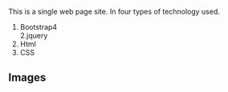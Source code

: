 This is a single web page site. In four types of technology used.  
1. Bootstrap4  
2.jquery  
3. Html  
4. CSS
## Images
